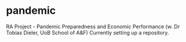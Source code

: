 # pandemic
RA Project - Pandemic Preparedness and Economic Performance (w. Dr Tobias Dieler, UoB School of A&F)
Currently setting up a repository.